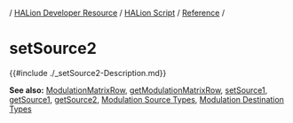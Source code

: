 / [HALion Developer Resource](../../HALion-Developer-Resource.md) / [HALion Script](./HALion-Script.md) / [Reference](./Reference.md) /

# setSource2

{{#include ./_setSource2-Description.md}}

**See also:** [ModulationMatrixRow](./ModulationMatrixRow.md), [getModulationMatrixRow](./getModulationMatrixRow.md), [setSource1](./setSource1.md), [getSource1](./getSource1.md), [getSource2](./getSource2.md), [Modulation Source Types](./Modulation-Source-Types.md), [Modulation Destination Types](./Modulation-Destination-Types.md)